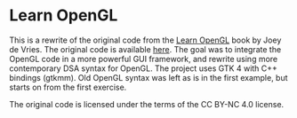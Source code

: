 # Learn OpenGL

This is a rewrite of the original code from the [Learn
OpenGL](https://learnopengl.com) book by Joey de Vries. The original code is
available [here](https://github.com/JoeyDeVries/LearnOpenGL). The goal was to
integrate the OpenGL code in a more powerful GUI framework, and rewrite using
more contemporary DSA syntax for OpenGL. The project uses GTK 4 with C++
bindings (gtkmm). Old OpenGL syntax was left as is in the first example, but
starts on from the first exercise.

The original code is licensed under the terms of the CC BY-NC 4.0 license.
